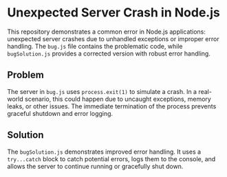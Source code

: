# Unexpected Server Crash in Node.js

This repository demonstrates a common error in Node.js applications: unexpected server crashes due to unhandled exceptions or improper error handling. The `bug.js` file contains the problematic code, while `bugSolution.js` provides a corrected version with robust error handling.

## Problem

The server in `bug.js` uses `process.exit(1)` to simulate a crash. In a real-world scenario, this could happen due to uncaught exceptions, memory leaks, or other issues.  The immediate termination of the process prevents graceful shutdown and error logging. 

## Solution

The `bugSolution.js` demonstrates improved error handling.  It uses a `try...catch` block to catch potential errors, logs them to the console, and allows the server to continue running or gracefully shut down.